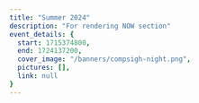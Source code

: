```yaml
---
title: "Summer 2024"
description: "For rendering NOW section"
event_details: {
  start: 1715374800,
  end: 1724137200,
  cover_image: "/banners/compsigh-night.png",
  pictures: [],
  link: null
}
---
```

